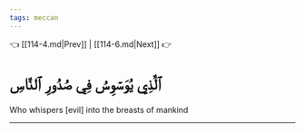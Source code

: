 ```yaml
---
tags: meccan
---
```


👈 [[114-4.md|Prev]] | [[114-6.md|Next]] 👉

# ٱلَّذِي يُوَسۡوِسُ فِي صُدُورِ ٱلنَّاسِ

Who whispers [evil] into the breasts of mankind

---

